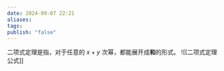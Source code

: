 ```yaml
---
date: 2024-09-07 22:21
aliases: 
tags: 
publish: "false"
---
```

二项式定理是指，对于任意的 $x+y$ 次幂，都能展开成**和**的形式。
![[二项式定理公式]]

